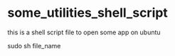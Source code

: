 # some_utilities_shell_script

this is a shell script file to open some app on ubuntu 

sudo sh file_name
